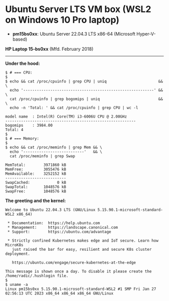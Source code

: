 # Ubuntu Server LTS VM box (WSL2 on Windows 10 Pro laptop)

* **pm15bs0xx**: Ubuntu Server 22.04.3 LTS x86-64 (Microsoft Hyper-V-based)

**HP Laptop 15-bs0xx** (Mfd. February 2018)

---

**Under the hood:**

```
$ # === CPU:
$
$ echo && cat /proc/cpuinfo | grep CPU | uniq                       && \
  echo '----------------------------------------------------------' && \
  cat /proc/cpuinfo | grep bogomips | uniq                          && \
  echo -n 'Total: ' && cat /proc/cpuinfo | grep CPU | wc -l

model name	: Intel(R) Core(TM) i3-6006U CPU @ 2.00GHz
----------------------------------------------------------
bogomips	: 3984.00
Total: 4
$
$ # === Memory:
$
$ echo && cat /proc/meminfo | grep Mem && \
  echo '---------------------------'   && \
  cat /proc/meminfo | grep Swap

MemTotal:        3971860 kB
MemFree:         3055476 kB
MemAvailable:    3252152 kB
---------------------------
SwapCached:            0 kB
SwapTotal:       1048576 kB
SwapFree:        1048576 kB
```

**The greeting and the kernel:**

```
Welcome to Ubuntu 22.04.3 LTS (GNU/Linux 5.15.90.1-microsoft-standard-WSL2 x86_64)

 * Documentation:  https://help.ubuntu.com
 * Management:     https://landscape.canonical.com
 * Support:        https://ubuntu.com/advantage

 * Strictly confined Kubernetes makes edge and IoT secure. Learn how MicroK8s
   just raised the bar for easy, resilient and secure K8s cluster deployment.

   https://ubuntu.com/engage/secure-kubernetes-at-the-edge

This message is shown once a day. To disable it please create the
/home/radic/.hushlogin file.
$
$ uname -a
Linux pm15bs0xx 5.15.90.1-microsoft-standard-WSL2 #1 SMP Fri Jan 27 02:56:13 UTC 2023 x86_64 x86_64 x86_64 GNU/Linux
```

